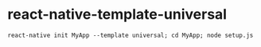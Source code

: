 # react-native-template-universal

```react-native init MyApp --template universal; cd MyApp; node setup.js```

